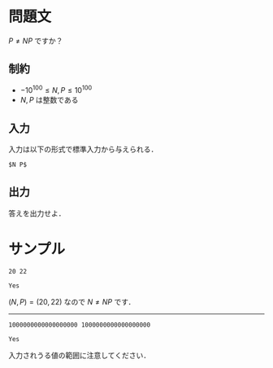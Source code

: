問題文
=====
$P \not =  NP$ ですか？

制約
-----
- $-10^{100} \leq N, P \leq 10^{100}$
- $N, P$ は整数である

入力
-----
入力は以下の形式で標準入力から与えられる．
```md
$N P$ 
```

出力
-----
答えを出力せよ．  

サンプル
=====
```入力例1
20 22
```
```出力例1
Yes
```
$(N, P) = (20, 22)$ なので $N \not = NP$ です．  

---
```入力例2
1000000000000000000 1000000000000000000
```
```出力例2
Yes
```
入力されうる値の範囲に注意してください．  

